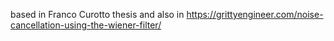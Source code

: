 based in Franco Curotto thesis and also in
https://grittyengineer.com/noise-cancellation-using-the-wiener-filter/

